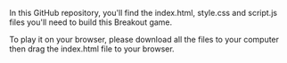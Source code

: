 In this GitHub repository, you'll find the index.html, style.css and script.js files you'll need to build this Breakout game.

To play it on your browser, please download all the files to your computer then drag the index.html file to your browser.